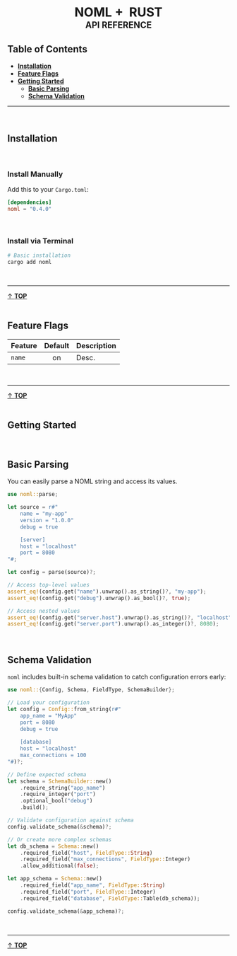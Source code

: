 <div id="top" align="center">
    <h1>
        <span>NOML +&nbsp; RUST</span>
        <br>
        <sub><sup>API REFERENCE</sup></sub>
    </h1>
</div>


## Table of Contents
- **[Installation](#installation)**
- **[Feature Flags](#feature-flags)**
- **[Getting Started](#getting-started)**
  - **[Basic Parsing](#basic-parsing-usage)**
  - **[Schema Validation](#schema-validation)**

<hr>
<br>
<h2 id="installation">Installation</h2>

<br>


### Install Manually
Add this to your `Cargo.toml`:
```toml
[dependencies]
noml = "0.4.0"
```

<br>

### Install via Terminal
```bash
# Basic installation
cargo add noml
```

<br>

<hr>
<a href="#top">&uarr; <b>TOP</b></a>
<br>
<br>

<h2 id="feature-flags">Feature Flags</h2>

| Feature               | Default | Description |
|----------------------|:-------:|-------------|
| `name`  |  on     | Desc. |



<br>
<hr>
<a href="#top">&uarr; <b>TOP</b></a>
<br>
<br>


<h2 id="getting-started">Getting Started</h2>

<br>

<h2 id="basic-parsing">Basic Parsing</h2>

You can easily parse a NOML string and access its values.


```rust
use noml::parse;

let source = r#"
    name = "my-app"
    version = "1.0.0"
    debug = true

    [server]
    host = "localhost"
    port = 8080
"#;

let config = parse(source)?;

// Access top-level values
assert_eq!(config.get("name").unwrap().as_string()?, "my-app");
assert_eq!(config.get("debug").unwrap().as_bool()?, true);

// Access nested values
assert_eq!(config.get("server.host").unwrap().as_string()?, "localhost");
assert_eq!(config.get("server.port").unwrap().as_integer()?, 8080);
```

<br>

<h2 id="schema-validation">Schema Validation</h2>

`noml` includes built-in schema validation to catch configuration errors early:

```rust
use noml::{Config, Schema, FieldType, SchemaBuilder};

// Load your configuration
let config = Config::from_string(r#"
    app_name = "MyApp"
    port = 8080
    debug = true
    
    [database]
    host = "localhost"
    max_connections = 100
"#)?;

// Define expected schema
let schema = SchemaBuilder::new()
    .require_string("app_name")
    .require_integer("port")
    .optional_bool("debug")
    .build();

// Validate configuration against schema
config.validate_schema(&schema)?;

// Or create more complex schemas
let db_schema = Schema::new()
    .required_field("host", FieldType::String)
    .required_field("max_connections", FieldType::Integer)
    .allow_additional(false);

let app_schema = Schema::new()
    .required_field("app_name", FieldType::String)
    .required_field("port", FieldType::Integer)
    .required_field("database", FieldType::Table(db_schema));

config.validate_schema(&app_schema)?;
```


<!-- =============================================================== -->
<br><hr><a href="#top">&uarr; <b>TOP</b></a><br><br>
<!-- =============================================================== -->

<br>